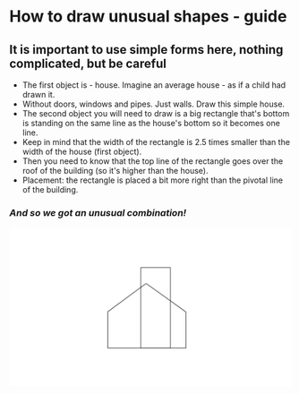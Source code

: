 # How to draw unusual shapes - guide
## It is important to use simple forms here, nothing complicated, but be careful
- The first object is - house. Imagine an average house - as if a child had drawn it.
- Without doors, windows and pipes. Just walls. Draw this simple house.
- The second object you will need to draw is a big rectangle that's bottom is standing on the same line as the house's bottom so it becomes one line.
- Keep in mind that the width of the rectangle is 2.5 times smaller than the width of the house (first object).
- Then you need to know that the top line of the rectangle goes over the roof of the building (so it's higher than the house).
- Placement: the rectangle is placed a bit more right than the pivotal line of the building.
### _And so we got an unusual combination!_

![The result](https://github.com/ElizavetaLarionova/English-for-designers/blob/main/00-compositions/00-comp.png)
